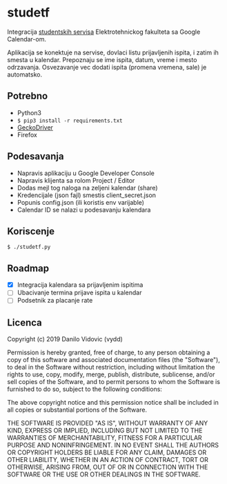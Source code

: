# studetf

Integracija [studentskih servisa](https://student.etf.bg.ac.rs) Elektrotehnickog fakulteta sa Google Calendar-om.

Aplikacija se konektuje na servise, dovlaci listu prijavljenih ispita, i zatim ih smesta u kalendar. Prepoznaju se ime ispita, datum, vreme i mesto odrzavanja. Osvezavanje vec dodati ispita (promena vremena, sale) je automatsko.

## Potrebno

- Python3
- `$ pip3 install -r requirements.txt`
- [GeckoDriver](https://github.com/mozilla/geckodriver/releases)
- Firefox

## Podesavanja

- Napravis aplikaciju u Google Developer Console
- Napravis klijenta sa rolom Project / Editor
- Dodas mejl tog naloga na zeljeni kalendar (share)
- Kredencijale (json fajl) smestis client_secret.json
- Popunis config.json (ili koristis env varijable)
- Calendar ID se nalazi u podesavanju kalendara

## Koriscenje

`$ ./studetf.py`

## Roadmap

- [x] Integracija kalendara sa prijavljenim ispitima
- [ ] Ubacivanje termina prijave ispita u kalendar
- [ ] Podsetnik za placanje rate

## Licenca

Copyright (c) 2019 Danilo Vidovic (vydd)

Permission is hereby granted, free of charge, to any person obtaining a copy
of this software and associated documentation files (the "Software"), to deal
in the Software without restriction, including without limitation the rights
to use, copy, modify, merge, publish, distribute, sublicense, and/or sell
copies of the Software, and to permit persons to whom the Software is furnished
to do so, subject to the following conditions:

The above copyright notice and this permission notice shall be included in all
copies or substantial portions of the Software.

THE SOFTWARE IS PROVIDED "AS IS", WITHOUT WARRANTY OF ANY KIND, EXPRESS OR
IMPLIED, INCLUDING BUT NOT LIMITED TO THE WARRANTIES OF MERCHANTABILITY,
FITNESS FOR A PARTICULAR PURPOSE AND NONINFRINGEMENT. IN NO EVENT SHALL THE
AUTHORS OR COPYRIGHT HOLDERS BE LIABLE FOR ANY CLAIM, DAMAGES OR OTHER LIABILITY,
WHETHER IN AN ACTION OF CONTRACT, TORT OR OTHERWISE, ARISING FROM, OUT OF OR IN
CONNECTION WITH THE SOFTWARE OR THE USE OR OTHER DEALINGS IN THE SOFTWARE.
